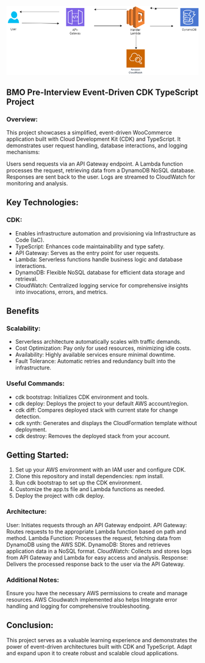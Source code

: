 ![A simple Event Driven Serverless 3 Tier Architecture](bmotest.png)

## BMO Pre-Interview Event-Driven CDK TypeScript Project

### Overview:

This project showcases a simplified, event-driven WooCommerce application built with Cloud Development Kit (CDK) and TypeScript. It demonstrates user request handling, database interactions, and logging mechanisms:

Users send requests via an API Gateway endpoint.
A Lambda function processes the request, retrieving data from a DynamoDB NoSQL database.
Responses are sent back to the user.
Logs are streamed to CloudWatch for monitoring and analysis.

## Key Technologies:

### CDK:

- Enables infrastructure automation and provisioning via Infrastructure as Code (IaC).
- TypeScript: Enhances code maintainability and type safety.
- API Gateway: Serves as the entry point for user requests.
- Lambda: Serverless functions handle business logic and database interactions.
- DynamoDB: Flexible NoSQL database for efficient data storage and retrieval.
- CloudWatch: Centralized logging service for comprehensive insights into invocations, errors, and metrics.

## Benefits

### Scalability:

- Serverless architecture automatically scales with traffic demands.
- Cost Optimization: Pay only for used resources, minimizing idle costs.
- Availability: Highly available services ensure minimal downtime.
- Fault Tolerance: Automatic retries and redundancy built into the infrastructure.

### Useful Commands:

- cdk bootstrap: Initializes CDK environment and tools.
- cdk deploy: Deploys the project to your default AWS account/region.
- cdk diff: Compares deployed stack with current state for change detection.
- cdk synth: Generates and displays the CloudFormation template without deployment.
- cdk destroy: Removes the deployed stack from your account.

## Getting Started:

1. Set up your AWS environment with an IAM user and configure CDK.
2. Clone this repository and install dependencies: npm install.
3. Run cdk bootstrap to set up the CDK environment.
4. Customize the app.ts file and Lambda functions as needed.
5. Deploy the project with cdk deploy.

### Architecture:

User: Initiates requests through an API Gateway endpoint.
API Gateway: Routes requests to the appropriate Lambda function based on path and method.
Lambda Function: Processes the request, fetching data from DynamoDB using the AWS SDK.
DynamoDB: Stores and retrieves application data in a NoSQL format.
CloudWatch: Collects and stores logs from API Gateway and Lambda for easy access and analysis.
Response: Delivers the processed response back to the user via the API Gateway.

### Additional Notes:

Ensure you have the necessary AWS permissions to create and manage resources.
AWS Cloudwatch implemented also helps Integrate error handling and logging for comprehensive troubleshooting.

## Conclusion:

This project serves as a valuable learning experience and demonstrates the power of event-driven architectures built with CDK and TypeScript. Adapt and expand upon it to create robust and scalable cloud applications.
